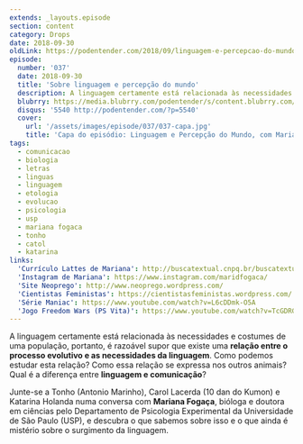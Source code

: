 ```yaml
---
extends: _layouts.episode
section: content
category: Drops
date: 2018-09-30
oldLink: https://podentender.com/2018/09/linguagem-e-percepcao-do-mundo.html
episode:
  number: '037'
  date: 2018-09-30
  title: 'Sobre linguagem e percepção do mundo'
  description: A linguagem certamente está relacionada às necessidades e costumes de uma população, portanto, é razoável supor que existe uma relação entre o processo evolutivo e as necessidades da linguagem. Como podemos estudar esta relação? Como essa relação se expressa nos outros animais? Qual é a diferença entre linguagem e comunicação?
  blubrry: https://media.blubrry.com/podentender/s/content.blubrry.com/podentender/PODEntender_37.mp3
  disqus: '5540 http://podentender.com/?p=5540'
  cover:
    url: '/assets/images/episode/037/037-capa.jpg'
    title: 'Capa do episódio: Linguagem e Percepção do Mundo, com Mariana Fogaça'
tags:
  - comunicacao
  - biologia
  - letras
  - linguas
  - linguagem
  - etologia
  - evolucao
  - psicologia
  - usp
  - mariana fogaca
  - tonho
  - catol
  - katarina
links:
  'Currículo Lattes de Mariana': http://buscatextual.cnpq.br/buscatextual/visualizacv.do?id=K4257371H8
  'Instagram de Mariana': https://www.instagram.com/maridfogaca/
  'Site Neoprego': http://www.neoprego.wordpress.com/
  'Cientistas Feministas': https://cientistasfeministas.wordpress.com/
  'Série Maniac': https://www.youtube.com/watch?v=L6cDDmk-O5A
  'Jogo Freedom Wars (PS Vita)': https://www.youtube.com/watch?v=TcGDRGZ960s
---
```

A linguagem certamente está relacionada às necessidades e costumes de uma população, portanto,
é razoável supor que existe uma **relação entre o processo evolutivo e as necessidades da linguagem**.
Como podemos estudar esta relação? Como essa relação se expressa nos outros animais?
Qual é a diferença entre **linguagem e comunicação**?

Junte-se a Tonho (Antonio Marinho), Carol Lacerda (10 dan do Kumon) e Katarina Holanda numa conversa
com **Mariana Fogaça**, bióloga e doutora em ciências pelo Departamento de Psicologia Experimental
da Universidade de São Paulo (USP), e descubra o que sabemos sobre isso e o que ainda é mistério
sobre o surgimento da linguagem.
